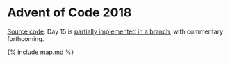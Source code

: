 # Advent of Code 2018

[Source code](https://github.com/lisa/adventofcode/tree/master/2018). Day 15 is [partially implemented in a branch](https://github.com/lisa/adventofcode/tree/2018-day15a/2018), with commentary forthcoming.

{% include map.md %}